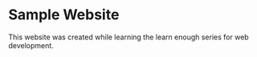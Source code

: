 # Sample Website
This website was created while learning the learn enough series for web development.

